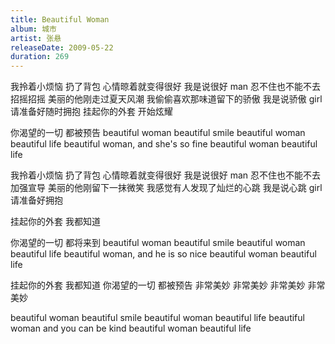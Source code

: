 ```yaml
---
title: Beautiful Woman
album: 城市
artist: 张悬
releaseDate: 2009-05-22
duration: 269
---
```

我拎着小烦恼 扔了背包
心情晾着就变得很好
我是说很好 man
忍不住也不能不去招摇招摇
美丽的他刚走过夏天风潮
我偷偷喜欢那味道留下的骄傲
我是说骄傲 girl
请准备好随时拥抱
挂起你的外套 开始炫耀

你渴望的一切 都被预告
beautiful woman beautiful smile
beautiful woman beautiful life
beautiful woman, and she's so fine
beautiful woman beautiful life

我拎着小烦恼 扔了背包
心情晾着就变得很好
我是说很好 man
忍不住也不能不去加强宣导
美丽的他刚留下一抹微笑
我感觉有人发现了灿烂的心跳
我是说心跳 girl
请准备好拥抱

挂起你的外套 我都知道

你渴望的一切 都将来到
beautiful woman beautiful smile
beautiful woman beautiful life
beautiful woman, and he is so nice
beautiful woman beautiful life

挂起你的外套 我都知道
你渴望的一切 都被预告
非常美妙 非常美妙
非常美妙 非常美妙

beautiful woman beautiful smile
beautiful woman beautiful life
beautiful woman
and you can be kind
beautiful woman beautiful life